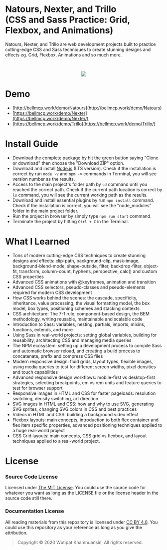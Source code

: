# Natours, Nexter, and Trillo <br> (CSS and Sass Practice: Grid, Flexbox, and Animations) 

Natours, Nexter, and Trillo are web development projects built to practice cutting-edge CSS and Sass techniques to create stunning designs and effects eg. Grid, Flexbox, Animations and so much more.

<br>
<p align="center">
  <img src="https://bellmcp.work/img/Web_advancedcss.jpg" />
</p>

# Demo

* [http://bellmcp.work/demo/Natours](http://bellmcp.work/demo/Natours)
* [https://bellmcp.work/demo/Nexter](https://bellmcp.work/demo/Nexter/)
* [https://bellmcp.work/demo/Trillo](https://bellmcp.work/demo/Trillo/)

# Install Guide

* Download the complete package by hit the green button saying "Clone or download" then choose the "Download ZIP" option.
* Download and install [Node.js](https://nodejs.org/en/) (LTS version). Check if the installation is correct by run `node -v` and `npm -v` commands in Terminal, you will see version number as the results.
* Access to the main project's folder path by `cd` command until you reached the correct path. Check if the current path location is correct by `ls` command, you will see the current working path as the results.
* Download and install essential plugins by run `npm install` command. Check if the installation is correct, you will see the "node_modules" folder in the main project folder. 
* Run the project in browser by simply type `npm run start` command.
* Terminate the project by hitting `Ctrl + C` in the Terminal.

# What I Learned

* Tons of modern cutting-edge CSS techniques to create stunning designs and effects: clip-path, background-clip, mask-image, background-blend-mode, shape-outside, filter, backdrop-filter, object-fit, transform, column-count, hyphens, perspective, calc() and custom CSS properties
* Advanced CSS animations with @keyframes, animation and transition
* Advanced CSS selectors, pseudo-classes and pseudo-elements required for modern CSS development
* How CSS works behind the scenes: the cascade, specificity, inheritance, value processing, the visual formatting model, the box model, box types, positioning schemes and stacking contexts
* CSS architecture: The 7-1 rule, component-based design, the BEM methodology, writing reusable, maintainable and scalable code
* Introduction to Sass: variables, nesting, partials, imports, mixins, functions, extends, and more
* Using Sass in real-world projects: setting global variables, building for reusability, architecting CSS and managing media queries
* The NPM ecosystem: setting up a development process to compile Sass and automatic browser reload, and creating a build process to concatenate, prefix and compress CSS files
* Modern responsive design: fluid grids, layout types, flexible images, using media queries to test for different screen widths, pixel densities and touch capabilities
* Advanced responsive design workflows: mobile-first vs desktop-first strategies, selecting breakpoints, em vs rem units and feature queries to test for browser support
* Responsive images in HTML and CSS for faster pageloads: resolution switching, density switching, art direction
* SVG images in HTML and CSS: how and why to use SVG, generating SVG sprites, changing SVG colors in CSS and best practices
* Videos in HTML and CSS: building a background video effect
* Flexbox layouts: main concepts, introduction to both flex container and flex item specific properties, advanced positioning techniques applied to a huge real-world project
* CSS Grid layouts: main concepts, CSS grid vs flexbox, and layout techniques applied to a real-world project.

# License

### Source Code License

Licensed under [The MIT License](https://github.com/bellmcp/4-Digit-Calculator/blob/master/LICENSE). You could use the source code for whatever you want as long as the LICENSE file or the license header in the source code still there.

### Documentation License

All reading materials from this repository is licensed under [CC BY 4.0](https://creativecommons.org/licenses/by/4.0/). You could use this repository as your reference as long as you give the attribution.

> Copyright © 2020 Wutipat Khamnuansin, All rights reserved. 
